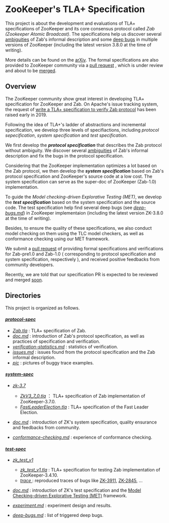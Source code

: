# ZooKeeper's TLA+ Specification

This project is about the development and evaluations of TLA+ specifications of ZooKeeper and its core consensus protocol called *Zab (Zookeeper Atomic Broadcast)*. The specifications help us discover several [ambiguities](protocol-spec/issues.md) of Zab's informal description and some [deep bugs](test-spec/deep-bugs.md) in multiple versions of ZooKeeper (including the latest version 3.8.0 at the time of writing). 

More details can be found on the [arXiv](https://arxiv.org/pdf/2302.02703.pdf). The formal specifications are also provided to ZooKeeper community via a [pull request](https://github.com/apache/zookeeper/pull/1690) , which is under review and about to be [merged](https://lists.apache.org/thread/x622jkntmj81tg44n5lo4lvpx0b000d7). 



## Overview

The ZooKeeper community show great interest in developing TLA+ specification for ZooKeeper and Zab. On Apache's issue tracking system, the request of [write a TLA+ specification to verify Zab protocol](https://issues.apache.org/jira/browse/ZOOKEEPER-3615) has been raised early in 2019. 

Following the idea of TLA+'s ladder of abstractions and incremental specification, we develop three levels of specifiactions, including *protocol sepecification*, *system specification* and *test specification*.

We first develop the ***protocol specification*** that describes the Zab protocol without ambiguity. We discover several [ambiguities](protocol-spec/issues.md) of Zab's informal description and fix the bugs in the protocol specification.

Considering that the ZooKeeper implementation optimizes a lot based on the Zab protocol, we then develop the ***system specification*** based on Zab's protocol specification and ZooKeeper's source code at a low cost. The system specification can serve as the super-doc of ZooKeeper (Zab-1.0) implementation.

To guide the *Model checking-driven Explorative Testing (MET)*, we develop the ***test specification*** based on the system specification and the source code. The test specification help find several deep bugs (see *[deep-bugs.md](test-spec/deep-bugs.md)*) in ZooKeeper implementaion (including the latest version ZK-3.8.0 at the time of writing). 

Besides, to ensure the quality of these specifications, we also conduct model checking on them using the TLC model checkers, as well as conformance checking using our MET framework. 

We submit a [pull request](https://github.com/apache/zookeeper/pull/1690) of providing formal specifications and verifications for Zab-pre1.0 and Zab-1.0 ( corresponding to protocol specification and system specification, respectively ), and received positive feedbacks from community developers.

Recently, we are told that our specification PR is expected to be reviewed and merged [soon](https://lists.apache.org/thread/x622jkntmj81tg44n5lo4lvpx0b000d7). 



## Directories

This project is organized as follows.

#### *[protocol-spec](protocol-spec)*

* *[Zab.tla](protocol-spec/Zab.tla)* : TLA+ specification of Zab.
* *[doc.md](protocol-spec/doc.md)* : introduction of Zab's protocol specification, as well as practices of specification and verification. 
* *[verification-statistics.md](protocol-spec/verification-statistics.md)* : statistics of verification.
* [*issues.md*](protocol-spec/issues.md) : issues found from  the protocol specification and the Zab informal description. 
* *[pic](protocol-spec/pic)* : pictures of buggy trace examples.

#### *[system-spec](system-spec)*

* *[zk-3.7](system-spec/zk-3.7)*
  * *[ZkV3_7_0.tla](system-spec/zk-3.7/ZkV3_7_0.tla)* ： TLA+ specification of Zab implementation of ZooKeeper-3.7.0.
  * *[FastLeaderElection.tla](system-spec/zk-3.7/FastLeaderElection.tla)* :  TLA+ specification of the Fast Leader Election.

* *[doc.md](system-spec/doc.md)* : introduction of ZK's system specification, quality ensurance and feedbacks from community.
* *[conformance-checking.md](system-spec/conformance-checking.md)* : experience of conformance checking. 

#### *[test-spec](test-spec)*

* *[zk_test_v1](test-spec/zk_test_v1)*
  * *[zk_test_v1.tla](test-spec/zk_test_v1/zk_test_v1.tla)* : TLA+ specification for testing Zab implementation of ZooKeeper-3.4.10.
  * *[trace ](test-spec/zk_test_v1/trace)*: reproduced traces of bugs like [ZK-3911](https://issues.apache.org/jira/browse/ZOOKEEPER-3911), [ZK-2845](https://issues.apache.org/jira/browse/ZOOKEEPER-2845), ...

* *[doc.md](test-spec/doc.md)* : introduction of ZK's test specification and the [Model Checking-driven Explorative Testing (MET)](https://github.com/Lingzhi-Ouyang/MET) framework. 
* *[experiment.md](test-spec/experiment.md)* : experiment design and results.
* *[deep-bugs.md](test-spec/deep-bugs.md)* : list of triggered deep bugs.

